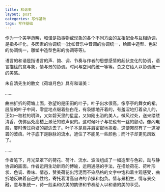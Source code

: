 ```yaml
---
title: 和谐美
layout: post
categories: 写作基础
tags: 写作基础
---
```


作为一个美学范畴，和谐是指事物或现象的各个不同方面的互相配合与互相协调，是指多样化，多因素的协调统一(比如音乐中音调的协调统一，绘画中造型、色彩的协调统一，雕塑中造型色彩的协调等等)。

语言的和谐是指语言的声、韵、调、节奏与作者的思想感情的起伏变化的协调，语言描绘的意与象，情与景的协调。时间与空间的统一等等。总之它给人以协调统一的美感。

朱自清先生的散文《荷塘月色》具有和谐美：

……

曲曲折折的荷塘上面，弥望的是田田的叶子。叶子出水很高，像亭亭的舞女的裙。层层的叶子中间，零星地点缀着些白花，有袅娜地开着的，有羞涩地打着朵儿的，正如一粒粒的明珠，又如碧天里的星星，又如刚出浴的美人。微风过处，送来缕缕清香，仿佛远处高楼上渺茫的歌声似的。这时候叶子与花也有一丝的颤动，像闪电般，霎时传过荷塘的那边去了。叶子本是肩并肩密密地挨着，这便宛然有了一道凝碧的波痕。叶子底下是脉脉的流水，遮住了不能见一些颜色；而叶子却更见风致了。

……

作者笔下，月光笼罩下的荷花、荷叶、流水、波浪组成了一幅造型与色彩，动与静协调的画面。作者运用生动新奇的博喻，运用通感的手法，在描绘荷花、荷叶形状、色调、香味、情态，赞美荷花出污泥而不染品格的文字中饱和着主观感受，曲折地反映着自己的性格，寄托着清高自许的节操和抱负。情与景相生，情与景交融，意与象统一，诗一般柔和优美的韵律和节奏给人以和谐的美的享受。 